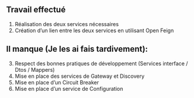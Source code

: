 ## Travail effectué 
1) Réalisation des deux services nécessaires 
2) Création d’un lien entre les deux services en utilisant Open Feign

## Il manque (Je les ai fais tardivement): 
3) Respect des bonnes pratiques de développement (Services interface / Dtos / Mappers)
4) Mise en place des services de Gateway et Discovery 
5) Mise en place d’un Circuit Breaker 
6) Mise en place d’un service de Configuration 
